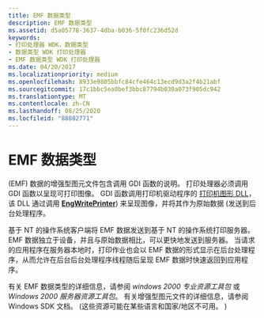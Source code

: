 ```yaml
---
title: EMF 数据类型
description: EMF 数据类型
ms.assetid: d5a05778-3637-4dba-b036-5f0fc236d52d
keywords:
- 打印处理器 WDK，数据类型
- 数据类型 WDK 打印处理器
- EMF 数据类型 WDK 打印处理器
ms.date: 04/20/2017
ms.localizationpriority: medium
ms.openlocfilehash: 8933e9805bbfc84cfe464c13ecd9d3a2f4b21abf
ms.sourcegitcommit: 17c1bbc5ea0bef3bbc87794b030a073f905dc942
ms.translationtype: MT
ms.contentlocale: zh-CN
ms.lasthandoff: 08/25/2020
ms.locfileid: "88802771"
---
```

# <a name="emf-data-type"></a>EMF 数据类型





 (EMF) 数据的增强型图元文件包含调用 GDI 函数的说明。 打印处理器必须调用 GDI 函数以呈现可打印图像。 GDI 函数调用打印机驱动程序的 [打印机图形 DLL](printer-graphics-dll.md)，该 DLL 通过调用 [**EngWritePrinter**](https://docs.microsoft.com/windows/win32/api/winddi/nf-winddi-engwriteprinter)) 来呈现图像，并将其作为原始数据 (发送到后台处理程序。

基于 NT 的操作系统客户端将 EMF 数据发送到基于 NT 的操作系统打印服务器。 EMF 数据独立于设备，并且与原始数据相比，可以更快地发送到服务器。 当请求的应用程序在服务器本地时，打印作业也会以 EMF 数据的形式显示在后台处理程序，从而允许在后台后台处理程序线程随后呈现 EMF 数据时快速返回到应用程序。

有关 EMF 数据类型的详细信息，请参阅 *windows 2000 专业资源工具包* 或 *Windows 2000 服务器资源工具包*。 有关增强型图元文件的详细信息，请参阅 Windows SDK 文档。  (这些资源可能在某些语言和国家/地区不可用。 ) 

 

 




